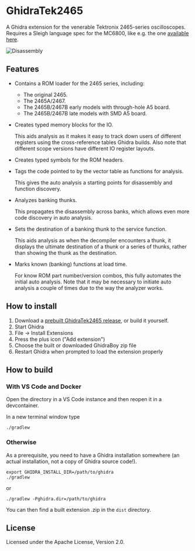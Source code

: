 # GhidraTek2465

A Ghidra extension for the venerable Tektronix 2465-series oscilloscopes.
Requires a Sleigh language spec for the MC6800, like e.g. the one
[available here](https://github.com/sigurasg/GhidraMC6800/releases).

![Disassembly](screenshot.png)

## Features

* Contains a ROM loader for the 2465 series, including:
  - The original 2465.
  - The 2465A/2467.
  - The 2465B/2467B early models with through-hole A5 board.
  - The 2465B/2467B late models with SMD A5 board.
* Creates typed memory blocks for the IO.

  This aids analysis as it makes it easy to track down users of different registers
  using the cross-reference tables Ghidra builds.
  Also note that different scope versions have different IO register layouts.

* Creates typed symbols for the ROM headers.
* Tags the code pointed to by the vector table as functions for analysis.

  This gives the auto analysis a starting points for disassembly and function discovery.

* Analyzes banking thunks.

  This propagates the disassembly across banks, which allows even more code discovery
  in auto analysis.

* Sets the destination of a banking thunk to the service function.

  This aids analysis as when the decompiler encounters a thunk, it displays
  the ultimate destination of a thunk or a series of thunks, rather than
  showing the thunk as the destination.

* Marks known (banking) functions at load time.

  For know ROM part number/version combos, this fully automates the initial
  auto analysis. Note that it may be necessary to initiate auto analysis
  a couple of times due to the way the analyzer works.

## How to install
1. Download a [prebuilt GhidraTek2465 release](https://github.com/sigurasg/GhidraTek2465/releases), or build it yourself.
1. Start Ghidra
1. File -> Install Extensions
1. Press the plus icon ("Add extension")
1. Choose the built or downloaded GhidraBoy zip file
1. Restart Ghidra when prompted to load the extension properly

## How to build

### With VS Code and Docker

Open the directory in a VS Code instance and then reopen it in a devcontainer.

In a new terminal window type
```
./gradlew
```

### Otherwise

As a prerequisite, you need to have a Ghidra installation somewhere (an actual
installation, not a copy of Ghidra source code!).

```
export GHIDRA_INSTALL_DIR=/path/to/ghidra
./gradlew
```

or

```
./gradlew -Pghidra.dir=/path/to/ghidra
```

You can then find a built extension .zip in the `dist` directory.

## License

Licensed under the Apache License, Version 2.0.
